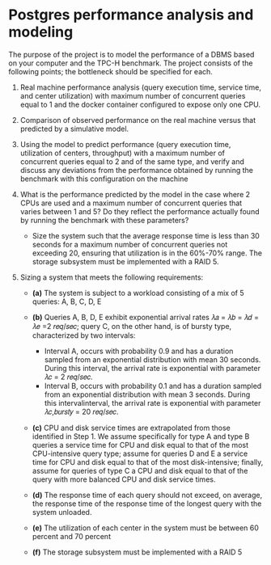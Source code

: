 # Postgres performance analysis and modeling
The purpose of the project is to model the performance of a DBMS based on your computer and the TPC-H benchmark.
The project consists of the following points; the bottleneck should be specified for each.

1. Real machine performance analysis (query execution time, service time, and center utilization) with maximum number of concurrent queries equal to 1 and the docker container configured to expose only one CPU.

2. Comparison of observed performance on the real machine versus that predicted by a simulative model.

3. Using the model to predict performance (query execution time, utilization
of centers, throughput) with a maximum number of concurrent queries equal to 2 and of the same type, and verify and discuss any deviations from the performance obtained by
running the benchmark with this configuration on the machine

4. What is the performance predicted by the model in the case where 2 CPUs are used and a maximum number of concurrent queries that varies between 1 and 5? Do they reflect the performance actually found by running the benchmark with these parameters?

   - Size the system such that the average response time is less than 30 seconds for a maximum number of concurrent queries not exceeding 20,
  ensuring that utilization is in the 60%-70% range. The storage subsystem must be implemented with a RAID 5.

5. Sizing a system that meets the following requirements:
    - **(a)** The system is subject to a workload consisting of a mix of 5 queries: A, B, C, D, E
      
    - **(b)** Queries A, B, D, E exhibit exponential arrival rates 𝜆𝑎 = 𝜆𝑏 = 𝜆𝑑 = 𝜆𝑒 =2 𝑟𝑒𝑞/𝑠𝑒𝑐; query C, on the other hand, is of bursty type, characterized by two intervals:
      - Interval A, occurs with probability 0.9 and has a duration sampled from an exponential distribution with mean 30 seconds. During this
        interval, the arrival rate is exponential with parameter 𝜆𝑐 = 2 𝑟𝑒𝑞/𝑠𝑒𝑐.
      - Interval B, occurs with probability 0.1 and has a duration sampled from
        an exponential distribution with mean 3 seconds. During this intervalinterval, the arrival rate is exponential with parameter 𝜆𝑐,𝑏𝑢𝑟𝑠𝑡𝑦 = 20 𝑟𝑒𝑞/𝑠𝑒𝑐.

    - **(c)** CPU and disk service times are extrapolated from those identified in Step 1. We assume specifically for type A and type B queries a service time for CPU and
    disk equal to that of the most CPU-intensive query type; assume for queries
    D and E a service time for CPU and disk equal to that of the most
    disk-intensive; finally, assume for queries of type C a CPU and
    disk equal to that of the query with more balanced CPU and disk service times.
    
    - **(d)** The response time of each query should not exceed, on average, the response time of the
    response time of the longest query with the system unloaded.
    
    - **(e)** The utilization of each center in the system must be between 60 percent and 70 percent
    
    - **(f)** The storage subsystem must be implemented with a RAID 5
